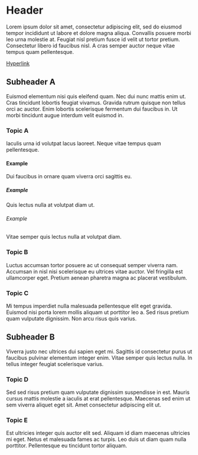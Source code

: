 # Header
Lorem ipsum dolor sit amet, consectetur adipiscing elit, sed do eiusmod tempor incididunt ut labore et dolore
magna aliqua. Convallis posuere morbi leo urna molestie at. Feugiat nisl pretium fusce id velit ut tortor pretium.
Consectetur libero id faucibus nisl. A cras semper auctor neque vitae tempus quam pellentesque.

[Hyperlink](#)

## Subheader A
Euismod elementum nisi quis eleifend quam. Nec dui nunc mattis enim ut. Cras tincidunt lobortis feugiat vivamus.
Gravida rutrum quisque non tellus orci ac auctor. Enim lobortis scelerisque fermentum dui faucibus in. Ut morbi
tincidunt augue interdum velit euismod in.

### Topic A
Iaculis urna id volutpat lacus laoreet. Neque vitae tempus quam pellentesque.

#### Example
Dui faucibus in ornare quam viverra orci sagittis eu.

##### Example
Quis lectus nulla at volutpat diam ut.

###### Example
Vitae semper quis lectus nulla at volutpat diam.

### Topic B
Luctus accumsan tortor posuere ac ut consequat semper viverra nam. Accumsan in nisl nisi scelerisque eu ultrices
vitae auctor. Vel fringilla est ullamcorper eget. Pretium aenean pharetra magna ac placerat vestibulum.

### Topic C
Mi tempus imperdiet nulla malesuada pellentesque elit eget gravida. Euismod nisi porta lorem mollis aliquam ut
porttitor leo a. Sed risus pretium quam vulputate dignissim. Non arcu risus quis varius.

## Subheader B
Viverra justo nec ultrices dui sapien eget mi. Sagittis id consectetur purus ut faucibus pulvinar elementum
integer enim. Vitae semper quis lectus nulla. In tellus integer feugiat scelerisque varius.

### Topic D
Sed sed risus pretium quam vulputate dignissim suspendisse in est. Mauris cursus mattis molestie a iaculis at erat
pellentesque. Maecenas sed enim ut sem viverra aliquet eget sit. Amet consectetur adipiscing elit ut.

### Topic E
Est ultricies integer quis auctor elit sed. Aliquam id diam maecenas ultricies mi eget. Netus et malesuada fames
ac turpis. Leo duis ut diam quam nulla porttitor. Pellentesque eu tincidunt tortor aliquam.
